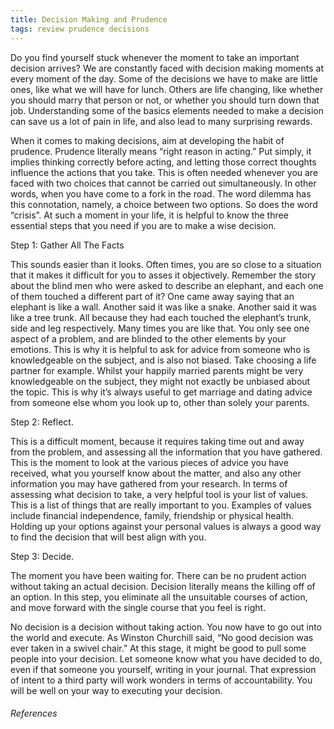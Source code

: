 ```yaml
---
title: Decision Making and Prudence
tags: review prudence decisions
---
```



Do you find yourself stuck whenever the moment to take an important decision arrives? We are constantly faced with decision making moments at every moment of the day. Some of the decisions we have to make are little ones, like what we will have for lunch. Others are life changing, like whether you should marry that person or not, or whether you should turn down that job. Understanding some of the basics elements needed to make a decision can save us a lot of pain in life, and also lead to many surprising rewards.

  

When it comes to making decisions, aim at developing the habit of prudence. Prudence literally means “right reason in acting.” Put simply, it implies thinking correctly before acting, and letting those correct thoughts influence the actions that you take. This is often needed whenever you are faced with two choices that cannot be carried out simultaneously. In other words, when you have come to a fork in the road. The word dilemma has this connotation, namely, a choice between two options. So does the word “crisis”. At such a moment in your life, it is helpful to know the three essential steps that you need if you are to make a wise decision.

  

Step 1: Gather All The Facts

This sounds easier than it looks. Often times, you are so close to a situation that it makes it difficult for you to asses it objectively. Remember the story about the blind men who were asked to describe an elephant, and each one of them touched a different part of it? One came away saying that an elephant is like a wall. Another said it was like a snake. Another said it was like a tree trunk. All because they had each touched the elephant’s trunk, side and leg respectively. Many times you are like that. You only see one aspect of a problem, and are blinded to the other elements by your emotions. This is why it is helpful to ask for advice from someone who is knowledgeable on the subject, and is also not biased. Take choosing a life partner for example. Whilst your happily married parents might be very knowledgeable on the subject, they might not exactly be unbiased about the topic. This is why it’s always useful to get marriage and dating advice from someone else whom you look up to, other than solely your parents.

  

Step 2: Reflect.

This is a difficult moment, because it requires taking time out and away from the problem, and assessing all the information that you have gathered. This is the moment to look at the various pieces of advice you have received, what you yourself know about the matter, and also any other information you may have gathered from your research. In terms of assessing what decision to take, a very helpful tool is your list of values. This is a list of things that are really important to you. Examples of values include financial independence, family, friendship or physical health. Holding up your options against your personal values is always a good way to find the decision that will best align with you.

  

Step 3: Decide.

The moment you have been waiting for. There can be no prudent action without taking an actual decision. Decision literally means the killing off of an option. In this step, you eliminate all the unsuitable courses of action, and move forward with the single course that you feel is right.

  

No decision is a decision without taking action. You now have to go out into the world and execute. As Winston Churchill said, “No good decision was ever taken in a swivel chair.” At this stage, it might be good to pull some people into your decision. Let someone know what you have decided to do, even if that someone you yourself, writing in your journal. That expression of intent to a third party will work wonders in terms of accountability. You will be well on your way to executing your decision.







###### References
